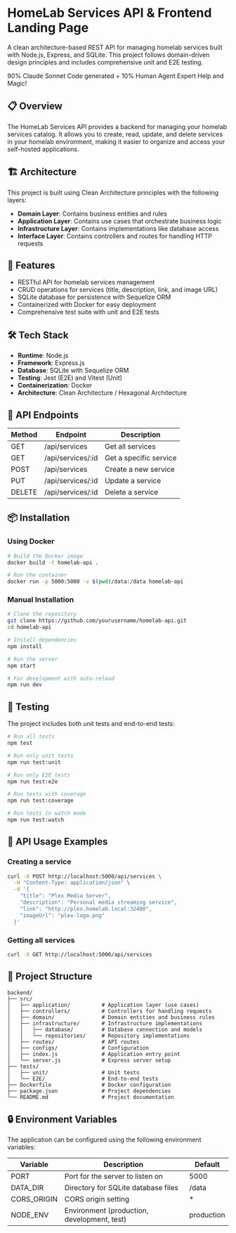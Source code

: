 # HomeLab Services API & Frontend Landing Page

A clean architecture-based REST API for managing homelab services built with Node.js, Express, and SQLite. This project follows domain-driven design principles and includes comprehensive unit and E2E testing.

90% Claude Sonnet Code generated + 10% Human Agent Expert Help and Magic!

## 📋 Overview

The HomeLab Services API provides a backend for managing your homelab services catalog. It allows you to create, read, update, and delete services in your homelab environment, making it easier to organize and access your self-hosted applications.

## 🏗️ Architecture

This project is built using Clean Architecture principles with the following layers:

- **Domain Layer**: Contains business entities and rules
- **Application Layer**: Contains use cases that orchestrate business logic
- **Infrastructure Layer**: Contains implementations like database access
- **Interface Layer**: Contains controllers and routes for handling HTTP requests

## 🚀 Features

- RESTful API for homelab services management
- CRUD operations for services (title, description, link, and image URL)
- SQLite database for persistence with Sequelize ORM
- Containerized with Docker for easy deployment
- Comprehensive test suite with unit and E2E tests

## 🛠️ Tech Stack

- **Runtime**: Node.js
- **Framework**: Express.js
- **Database**: SQLite with Sequelize ORM
- **Testing**: Jest (E2E) and Vitest (Unit)
- **Containerization**: Docker
- **Architecture**: Clean Architecture / Hexagonal Architecture

## 🔧 API Endpoints

| Method | Endpoint | Description |
|--------|----------|-------------|
| GET | /api/services | Get all services |
| GET | /api/services/:id | Get a specific service |
| POST | /api/services | Create a new service |
| PUT | /api/services/:id | Update a service |
| DELETE | /api/services/:id | Delete a service |

## 📦 Installation

### Using Docker

```bash
# Build the Docker image
docker build -t homelab-api .

# Run the container
docker run -p 5000:5000 -v $(pwd)/data:/data homelab-api
```

### Manual Installation

```bash
# Clone the repository
git clone https://github.com/yourusername/homelab-api.git
cd homelab-api

# Install dependencies
npm install

# Run the server
npm start

# For development with auto-reload
npm run dev
```

## 🧪 Testing

The project includes both unit tests and end-to-end tests:

```bash
# Run all tests
npm test

# Run only unit tests
npm run test:unit

# Run only E2E tests
npm run test:e2e

# Run tests with coverage
npm run test:coverage

# Run tests in watch mode
npm run test:watch
```

## 📝 API Usage Examples

### Creating a service

```bash
curl -X POST http://localhost:5000/api/services \
  -H "Content-Type: application/json" \
  -d '{
    "title": "Plex Media Server",
    "description": "Personal media streaming service",
    "link": "http://plex.homelab.local:32400",
    "imageUrl": "plex-logo.png"
  }'
```

### Getting all services

```bash
curl -X GET http://localhost:5000/api/services
```

## 📂 Project Structure

```
backend/
├── src/
│   ├── application/          # Application layer (use cases)
│   ├── controllers/          # Controllers for handling requests
│   ├── domain/               # Domain entities and business rules
│   ├── infrastructure/       # Infrastructure implementations
│   │   ├── database/         # Database connection and models
│   │   └── repositories/     # Repository implementations
│   ├── routes/               # API routes
│   ├── configs/              # Configuration
│   ├── index.js              # Application entry point
│   └── server.js             # Express server setup
├── tests/
│   ├── unit/                 # Unit tests
│   └── E2E/                  # End-to-end tests
├── Dockerfile                # Docker configuration
├── package.json              # Project dependencies
└── README.md                 # Project documentation
```

## 🔒 Environment Variables

The application can be configured using the following environment variables:

| Variable | Description | Default |
|----------|-------------|---------|
| PORT | Port for the server to listen on | 5000 |
| DATA_DIR | Directory for SQLite database files | /data |
| CORS_ORIGIN | CORS origin setting | * |
| NODE_ENV | Environment (production, development, test) | production |

